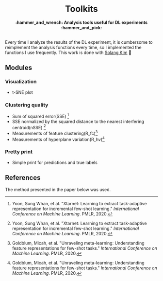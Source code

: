 <h1 align="center">Toolkits</h1> <div align="center"> <strong> :hammer_and_wrench: Analysis tools useful for DL experiments :hammer_and_pick: </strong> </div> <br />

Every time I analyze the results of the DL experiment, it is cumbersome to reimplement the analysis functions every time, so I implemented the functions I use frequently. This work is done with [Solang Kim](https://github.com/solangii) :raised_hands:

## Modules

### Visualization

- t-SNE plot

### Clustering quality

- Sum of squared error(SSE) [^1]
- SSE normalized by the squared distance to the nearest interfering centroid(nSSE) [^1]
- Measurements of feature clustering(R_fc)[^2]
- Measurements of hyperplane variation(R_hv)[^2]

### Pretty print

- Simple print for predictions and true labels

## References

The method presented in the paper below was used.

[^1]: Yoon, Sung Whan, et al. "Xtarnet: Learning to extract task-adaptive representation for incremental few-shot learning." *International Conference on Machine Learning*. PMLR, 2020.
[^2]: Goldblum, Micah, et al. "Unraveling meta-learning: Understanding feature representations for few-shot tasks." *International Conference on Machine Learning*. PMLR, 2020.
[^3]: 파이썬 코딩도장, Unit 45. 모듈과 패키지 만들기. https://dojang.io/mod/page/view.php?id=2448

